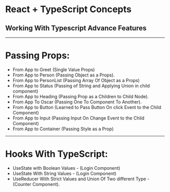  <h1>React + TypeScript Concepts</h1>
 <h2>Working With Typescript Advance Features</h2>
 
<hr />

# Passing Props: 
 - From App to Greet (Single Value Props)
 - From App to Person (Passing Object as a Props).
 - From App to PersonList (Passing Array Of Object as a Props)
 - From App to Status (Passing of String and Applying Union in child component)
 - From App to Heading (Passing Prop as a Children to Child Node).
 - From App To Oscar (Passing One To Component To Another).
 - From App to Button (Learned to Pass Button On click Event to the Child Component)
 - From App to Input (Passing Input On Change Event to the Child Component)
 - From App to Container (Passing Style as a Prop)


<hr/>

# Hooks  With TypeScript:
 - UseState with Boolean Values - (Login Component)
 - UseState With String Values - (Login Component)
 - UseReducer With Strict Values and Union Of Two different Type - (Counter Component).
 